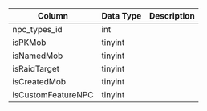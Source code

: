 | Column             | Data Type | Description |
| ------------------ | --------- | ----------- |
| npc_types_id       | int       |             |
| isPKMob            | tinyint   |             |
| isNamedMob         | tinyint   |             |
| isRaidTarget       | tinyint   |             |
| isCreatedMob       | tinyint   |             |
| isCustomFeatureNPC | tinyint   |             |